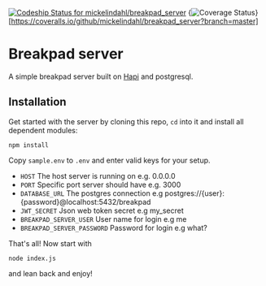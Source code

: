 
[ ![Codeship Status for mickelindahl/breakpad_server](https://app.codeship.com/projects/e1128c80-70a6-0134-4920-4adf8fbeb56c/status?branch=master)](https://app.codeship.com/projects/178198)
{<img src="https://coveralls.io/repos/github/mickelindahl/breakpad_server/badge.svg?branch=master" alt="Coverage Status" />}[https://coveralls.io/github/mickelindahl/breakpad_server?branch=master]



# Breakpad server
A simple breakpad server built on [Hapi](http://hapijs.com) and postgresql. 

## Installation
Get started with the server by cloning this repo, `cd` into it and install all dependent modules:
```
npm install
```

Copy `sample.env` to `.env` and enter valid keys for your setup.

- `HOST` The host server is running on e.g. 0.0.0.0
- `PORT` Specific port server should have e.g. 3000
- `DATABASE_URL` The postgres connection e.g postgres://{user}:{password}@localhost:5432/breakpad
- `JWT_SECRET` Json web token secret e.g my_secret
- `BREAKPAD_SERVER_USER` User name for login e.g me
- `BREAKPAD_SERVER_PASSWORD` Password for login e.g what?

That's all! Now start with

```
node index.js
```

and lean back and enjoy!


